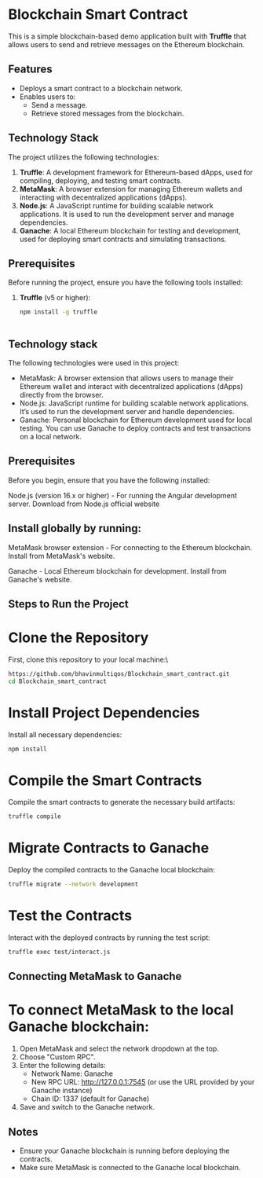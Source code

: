 # Blockchain Smart Contract

This is a simple blockchain-based demo application built with **Truffle** that allows users to send and retrieve messages on the Ethereum blockchain.

## Features
- Deploys a smart contract to a blockchain network.
- Enables users to:
  - Send a message.
  - Retrieve stored messages from the blockchain.

## Technology Stack
The project utilizes the following technologies:

1. **Truffle**: A development framework for Ethereum-based dApps, used for compiling, deploying, and testing smart contracts.
2. **MetaMask**: A browser extension for managing Ethereum wallets and interacting with decentralized applications (dApps).
3. **Node.js**: A JavaScript runtime for building scalable network applications. It is used to run the development server and manage dependencies.
4. **Ganache**: A local Ethereum blockchain for testing and development, used for deploying smart contracts and simulating transactions.

## Prerequisites
Before running the project, ensure you have the following tools installed:

1. **Truffle** (v5 or higher):
   ```bash
   npm install -g truffle
  
## Technology stack
The following technologies were used in this project:

- MetaMask: A browser extension that allows users to manage their Ethereum wallet and interact with decentralized applications (dApps) directly from the browser.
- Node.js: JavaScript runtime for building scalable network applications. It’s used to run the development server and handle dependencies.
- Ganache: Personal blockchain for Ethereum development used for local testing. You can use Ganache to deploy contracts and test transactions on a local network.


## Prerequisites
Before you begin, ensure that you have the following installed:

Node.js (version 16.x or higher) - For running the Angular development server.
Download from Node.js official website

## Install globally by running:

MetaMask browser extension - For connecting to the Ethereum blockchain.
Install from MetaMask's website.

Ganache - Local Ethereum blockchain for development.
Install from Ganache's website.

## Steps to Run the Project
# Clone the Repository
First, clone this repository to your local machine:\
```bash
https://github.com/bhavinmultiqos/Blockchain_smart_contract.git
cd Blockchain_smart_contract
```
# Install Project Dependencies
Install all necessary dependencies:
```bash
npm install
```
 
# Compile the Smart Contracts
Compile the smart contracts to generate the necessary build artifacts:
```bash
truffle compile
```

# Migrate Contracts to Ganache
Deploy the compiled contracts to the Ganache local blockchain:
```bash
truffle migrate --network development
```
# Test the Contracts
Interact with the deployed contracts by running the test script:
```bash
truffle exec test/interact.js
```

## Connecting MetaMask to Ganache
# To connect MetaMask to the local Ganache blockchain:

1. Open MetaMask and select the network dropdown at the top.
2. Choose "Custom RPC".
3. Enter the following details:
    - Network Name: Ganache
    - New RPC URL: http://127.0.0.1:7545 (or use the URL provided by your Ganache instance)
    - Chain ID: 1337 (default for Ganache)
4. Save and switch to the Ganache network.

## Notes
  - Ensure your Ganache blockchain is running before deploying the contracts.
  - Make sure MetaMask is connected to the Ganache local blockchain.






